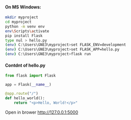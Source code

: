 #### On MS Windows:

```sh
mkdir myproject
cd myproject
python -m venv env
env\Scripts\activate
pip install Flask
type nul > hello.py
(env) C:\Users\GNE3\myproject>set FLASK_ENV=development
(env) C:\Users\GNE3\myproject>set FLASK_APP=hello.py
(env) C:\Users\GNE3\myproject>flask run
```

#### Contdnt of hello.py

```python
from flask import Flask

app = Flask(__name__)

@app.route("/")
def hello_world():
    return "<p>Hello, World!</p>"
```

Open in brower http://127.0.0.1:5000
